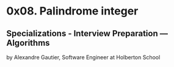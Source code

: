 # 0x08. Palindrome integer

## Specializations - Interview Preparation ― Algorithms

by Alexandre Gautier, Software Engineer at Holberton School 
